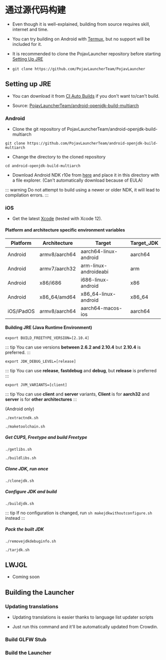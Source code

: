 # 通过源代码构建

* Even though it is well-explained, building from source requires skill, internet and time.

* You can try building on Android with [Termux](https://termux.dev), but no support will be included for it.

* It is recommended to clone the PojavLauncher repository before starting [Setting Up JRE](BUILD_FROM_SOURCE.html#setting-up-jre)

* ```git clone https://github.com/PojavLauncherTeam/PojavLauncher```

## Setting up JRE

* You can download it from [CI Auto Builds](https://github.com/PojavLauncherTeam/android-openjdk-build-multiarch/actions) if you don't want to/can't build.

* Source: [PojavLauncherTeam/android-openjdk-build-multiarch](https://github.com/PojavLauncherTeam/android-openjdk-build-multiarch)

### Android

* Clone the git repository of PojavLauncherTeam/android-openjdk-build-multiarch

```
git clone https://github.com/PojavLauncherTeam/android-openjdk-build-multiarch
```

* Change the directory to the cloned repository

```
cd android-openjdk-build-multiarch
```

* Download Android NDK r10e from [here](https://github.com/android/ndk/wiki/Unsupported-Downloads#r10e) and place it in this directory with a file explorer. (Can't automatically download because of EULA)

::: warning
Do not attempt to build using a newer or older NDK, it will lead to compilation errors.
:::

### iOS

* Get the latest [Xcode](https://developer.apple.com/xcode/) (tested with Xcode 12).

#### Platform and architecture specific environment variables

| Platform | Architecture | Target | Target_JDK |
| --------- | ---------- | ---------- | --------- |
| Android | armv8/aarch64 | aarch64-linux-android | aarch64 |
| Android | armv7/aarch32 | arm-linux-androideabi | arm |
| Android | x86/i686 | i686-linux-android | x86 |
| Android | x86_64/amd64 | x86_64-linux-android | x86_64 |
| iOS/iPadOS | armv8/aarch64 | aarch64-macos-ios | aarch64 |

#### Building JRE (Java Runtime Environment)

<CodeSwitcher :languages="{android:'Android',ios:'iOS'}">
<template v-slot:android>

```android
export BUILD_IOS=0
```

</template>
<template v-slot:ios>

```ios
export BUILD_IOS=1
```

</template>
</CodeSwitcher>

```export BUILD_FREETYPE_VERSION=[2.10.4]```

::: tip
You can use versions **between 2.6.2 and 2.10.4** but **2.10.4** is preferred.
:::

```export JDK_DEBUG_LEVEL=[release]```

::: tip
You can use **release**, **fastdebug** and **debug**, but **release** is preferred
:::

```export JVM_VARIANTS=[client]```

::: tip
You can use **client** and **server** variants, **Client** is for **aarch32** and **server** is for **other architectures**
:::

(Android only)

```./extractndk.sh```

```./maketoolchain.sh```

##### Get CUPS, Freetype and build Freetype

```./getlibs.sh```

```./buildlibs.sh```

##### Clone JDK, run once

```./clonejdk.sh```

##### Configure JDK and build

```./buildjdk.sh```

::: tip
If no configuration is changed, run ```sh makejdkwithoutconfigure.sh``` instead
:::

##### Pack the built JDK

```./removejdkdebuginfo.sh```

```./tarjdk.sh```

## LWJGL

* Coming soon

## Building the Launcher

### Updating translations

* Updating translations is easier thanks to language list updater scripts

* Just run this command and it'll be automatically updated from Crowdin.

<CodeSwitcher :languages="{win:'Windows',linuxmac:'Linux/MacOS'}">
<template v-slot:win>

```win
scripts\languagelist_updater.bat
```

</template>
<template v-slot:linuxmac>

```linuxmac
chmod +x scripts/languagelist_updater.sh
bash scripts/languagelist_updater.sh
```

</template>
</CodeSwitcher>

### Build GLFW Stub

<CodeSwitcher :languages="{win:'Windows',linuxmac:'Linux/MacOS'}">
<template v-slot:win>

```win
./gradlew :jre_lwjgl3glfw:build
```

</template>
<template v-slot:linuxmac>

```linuxmac
gradle :jre_lwjgl3glfw:build
```

</template>
</CodeSwitcher>

### Build the Launcher

<CodeSwitcher :languages="{win:'Windows',linuxmac:'Linux/MacOS'}">
<template v-slot:win>

```win
./gradlew.bat :app_pojavlauncher:assembleDebug
```

</template>
<template v-slot:linuxmac>

```linuxmac
./gradlew :app_pojavlauncher:assembleDebug
```

</template>
</CodeSwitcher>
